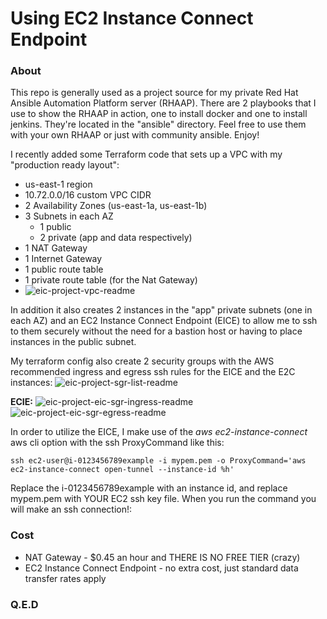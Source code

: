 # Using EC2 Instance Connect Endpoint

### About
This repo is generally used as a project source for my private Red Hat Ansible Automation Platform server (RHAAP). There are 2 playbooks that I use to show the RHAAP in action, one to install docker and one to install jenkins. They're located in the "ansible" directory. Feel free to use them with your own RHAAP or just with community ansible. Enjoy!

I recently added some Terraform code that sets up a VPC with my "production ready layout":	
- us-east-1 region
- 10.72.0.0/16 custom VPC CIDR
- 2 Availability Zones (us-east-1a, us-east-1b)
- 3 Subnets in each AZ
    - 1 public
    - 2 private (app and data respectively)
- 1 NAT Gateway 
- 1 Internet Gateway
- 1 public route table
- 1 private route table (for the Nat Gateway)
- ![eic-project-vpc-readme](https://github.com/user-attachments/assets/6bdfb6ee-e66a-4bf7-959f-c476ee42a797)
 
In addition it also creates 2 instances in the "app" private subnets (one in each AZ) and an EC2 Instance Connect Endpoint (EICE) to allow me to ssh to them securely without the need for a bastion host or having to place instances in the public subnet.

My terraform config also create 2 security groups with the AWS recommended ingress and egress ssh rules for the EICE and the E2C instances:
![eic-project-sgr-list-readme](https://github.com/user-attachments/assets/9b4c69e8-b0ea-4bdc-9ca3-9f3e0d050255)

**ECIE:**
![eic-project-eic-sgr-ingress-readme](https://github.com/user-attachments/assets/abcefda7-07e0-4dd4-bb6c-8904c8453e2d)
![eic-project-eic-sgr-egress-readme](https://github.com/user-attachments/assets/e85b564f-dbb4-4c8d-bef8-8aa26ecb107a)



In order to utilize the EICE, I make use of the _aws ec2-instance-connect_ aws cli option with the ssh ProxyCommand like this:
```
ssh ec2-user@i-0123456789example -i mypem.pem -o ProxyCommand='aws ec2-instance-connect open-tunnel --instance-id %h'
```
Replace the i-0123456789example with an instance id, and replace mypem.pem with YOUR EC2 ssh key file. When you run the command you will make an ssh connection!:

### Cost
- NAT Gateway - $0.45 an hour and THERE IS NO FREE TIER (crazy)
- EC2 Instance Connect Endpoint - no extra cost, just standard data transfer rates apply

### Q.E.D
